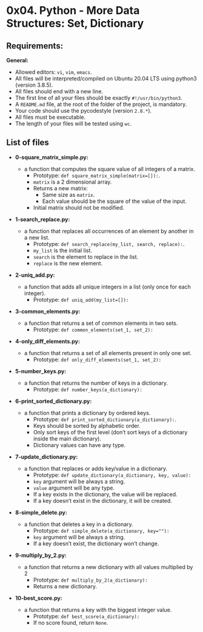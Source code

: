 # 0x04. Python - More Data Structures: Set, Dictionary

## Requirements:

**General:**
  - Allowed editors: `vi`, `vim`, `emacs`.
  - All files will be interpreted/compiled on Ubuntu 20.04 LTS using python3 (version 3.8.5).
  - All files should end with a new line.
  - The first line of all your files should be exactly `#!/usr/bin/python3`.
  - A `README.md` file, at the root of the folder of the project, is mandatory.
  - Your code should use the pycodestyle (version `2.8.*`).
  - All files must be executable.
  - The length of your files will be tested using `wc`.

## List of files

- **0-square_matrix_simple.py:**
  - a function that computes the square value of all integers of a matrix.
    - Prototype: `def square_matrix_simple(matrix=[]):`.
    - `matrix` is a 2 dimensional array.
    - Returns a new matrix:
      - Same size as `matrix`.
      - Each value should be the square of the value of the input.
    - Initial matrix should not be modified.

- **1-search_replace.py:**
  - a function that replaces all occurrences of an element by another in a new list.
    - Prototype: `def search_replace(my_list, search, replace):`.
    - `my_list` is the initial list.
    - `search` is the element to replace in the list.
    - `replace` is the new element.

- **2-uniq_add.py:**
  - a function that adds all unique integers in a list (only once for each integer).
    - Prototype: `def uniq_add(my_list=[]):`

- **3-common_elements.py:**
  - a function that returns a set of common elements in two sets.
    - Prototype: `def common_elements(set_1, set_2):`

- **4-only_diff_elements.py:**
  - a function that returns a set of all elements present in only one set.
    - Prototype: `def only_diff_elements(set_1, set_2):`

- **5-number_keys.py:**
  - a function that returns the number of keys in a dictionary.
    - Prototype: `def number_keys(a_dictionary):`

- **6-print_sorted_dictionary.py:**
  - a function that prints a dictionary by ordered keys.
    - Prototype: `def print_sorted_dictionary(a_dictionary):`.
    - Keys should be sorted by alphabetic order.
    - Only sort keys of the first level (don’t sort keys of a dictionary inside the main dictionary).
    - Dictionary values can have any type.

- **7-update_dictionary.py:**
  - a function that replaces or adds key/value in a dictionary.
    - Prototype: `def update_dictionary(a_dictionary, key, value):`
    - `key` argument will be always a string.
    - `value` argument will be any type.
    - If a key exists in the dictionary, the value will be replaced.
    - If a key doesn’t exist in the dictionary, it will be created.

- **8-simple_delete.py:**
  - a function that deletes a key in a dictionary.
    - Prototype: `def simple_delete(a_dictionary, key=""):`
    - `key` argument will be always a string.
    - If a key doesn’t exist, the dictionary won’t change.

- **9-multiply_by_2.py:**
  - a function that returns a new dictionary with all values multiplied by 2
    - Prototype: `def multiply_by_2(a_dictionary):`
    - Returns a new dictionary.

- **10-best_score.py:**
  - a function that returns a key with the biggest integer value.
    - Prototype: `def best_score(a_dictionary):`
    - If no score found, return `None`.
